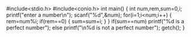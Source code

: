 #include<stdio.h>
#include<conio.h>
int main()
{
int num,rem,sum=0,i;
printf("enter a number\n");
scanf("%d",&num);
for(i=1;i<num;i++)
{
rem=num%i;
if(rem==0)
 {
 sum=sum+i;
 }
}
if(sum==num) 
 printf("%d is a perfect number");
else
 printf("\n%d is not a perfect number");
getch();
}

